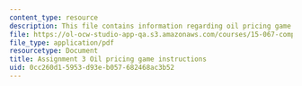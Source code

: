 ```yaml
---
content_type: resource
description: This file contains information regarding oil pricing game instructions.
file: https://ol-ocw-studio-app-qa.s3.amazonaws.com/courses/15-067-competitive-decision-making-and-negotiation-spring-2011/0cc260d15953d93eb057682468ac3b52_MIT15_067S11_assgn03instru.pdf
file_type: application/pdf
resourcetype: Document
title: Assignment 3 Oil pricing game instructions
uid: 0cc260d1-5953-d93e-b057-682468ac3b52
---
```

